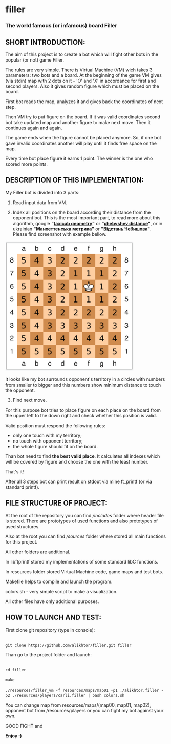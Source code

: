 # filler

### The world famous (or infamous) board Filler

## SHORT INTRODUCTION:

The aim of this project is to create a bot which will fight other bots in the popular (or not) game Filler.

The rules are very simple. There is Virtual Machine (VM) wich takes 3 parameters: two bots and a board.
At the beginning of the game VM gives (via stdin) map with 2 dots on it - 'O' and 'X' in accordance for first and second players.
Also it gives random figure which must be placed on the board.

First bot reads the map, analyzes it and gives back the coordinates of next step.

Then VM try to put figure on the board. If it was valid coordinates second bot take updated map and another figure to make next move.
Then it continues again and again.

The game ends when the figure cannot be placed anymore.
So, if one bot gave invalid coordinates another will play until it finds free space on the map.

Every time bot place figure it earns 1 point.
The winner is the one who scored more points.

## DESCRIPTION OF THIS IMPLEMENTATION:

My Filler bot is divided into 3 parts:

1. Read input data from VM.

2. Index all positions on the board according their distance from the opponent bot.
This is the most important part, to read more about this algorithm, google **"[taxicab geometry](https://en.wikipedia.org/wiki/Taxicab_geometry)"** or **"[chebyshev distance](https://en.wikipedia.org/wiki/Chebyshev_distance)"**, or in ukrainian **"[Манхеттенська метрика](https://uk.wikipedia.org/wiki/%D0%9C%D0%B0%D0%BD%D1%85%D0%B5%D1%82%D1%82%D0%B5%D0%BD%D1%81%D1%8C%D0%BA%D0%B0_%D0%BC%D0%B5%D1%82%D1%80%D0%B8%D0%BA%D0%B0)"** or **"[Відстань Чебишова](https://uk.wikipedia.org/wiki/%D0%92%D1%96%D0%B4%D1%81%D1%82%D0%B0%D0%BD%D1%8C_%D0%A7%D0%B5%D0%B1%D0%B8%D1%88%D0%BE%D0%B2%D0%B0)"**.
Please find screenshot with example bellow.

<img src="screenshots/pic1.png" width="400">

It looks like my bot surrounds opponent's territory in a circles with numbers from smaller to bigger and this numbers show minimum distance to touch the opponent.

3. Find next move.

For this purpose bot tries to place figure on each place on the board from the upper left to the down right and check whether this position is valid.

Valid position must respond the following rules:
  - only one touch with my territory;
  - no touch with opponent territory;
  - the whole figure should fit on the board.

Than bot need to find **the best valid place**. It calculates all indexes which will be covered by figure and choose the one with the least number.

That's it!

After all 3 steps bot can print result on stdout via mine ft_printf (or via standard printf).

## FILE STRUCTURE OF PROJECT:

At the root of the repository you can find */includes* folder where header file is stored.
There are prototypes of used functions and also prototypes of used structures.

Also at the root you can find */sources* folder where stored all main functions for this project.

All other folders are additional.

In libftprintf stored my implementations of some standard libC functions.

In resources folder stored Virtual Machine code, game maps and test bots.

Makefile helps to compile and launch the program.

colors.sh - very simple script to make a visualization.

All other files have only additional purposes.

## HOW TO LAUNCH AND TEST:

First clone git repository (type in console):
```

git clone https://github.com/alikhtor/filler.git filler

```

Than go to the project folder and launch:
```

cd filler

make

./resources/filler_vm -f resources/maps/map01 -p1 ./alikhtor.filler -p2 ./resources/players/carli.filler | bash colors.sh

```

You can change map from resources/maps/(map00, map01, map02), opponent bot from /resources/players or you can fight my bot against your own.

GOOD FIGHT and

**Enjoy :)**
